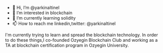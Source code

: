 - 👋 Hi, I’m @yarkinaltinel
- 👀 I’m interested in blockchain
- 🌱 I’m currently learning solidity
- 📫 How to reach me linkedin,twitter: @yarkinaltinel

I'm currently trying to learn and spread the blockchain technology.
In order to do these things,I co-founded Ozyegin Blockchain Club and working as a TA at blockchain certification program in Ozyegin University.

